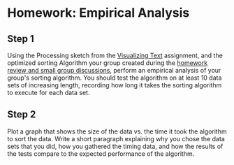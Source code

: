 # Homework: Empirical Analysis

## Step 1
Using the Processing sketch from the [Visualizing Text]() assignment, and the optimized sorting Algorithm your group created during the [homework review and small group discussions](), perform an empirical analysis of your group's sorting algorithm.  You should test the algorithm on at least 10 data sets of increasing length, recording how long it takes the sorting algorithm to execute for each data set.

## Step 2
Plot a graph that shows the size of the data vs. the time it took the algorithm to sort the data.  Write a short paragraph explaining why you chose the data sets that you did, how you gathered the timing data, and how the results of the tests compare to the expected performance of the algorithm.
